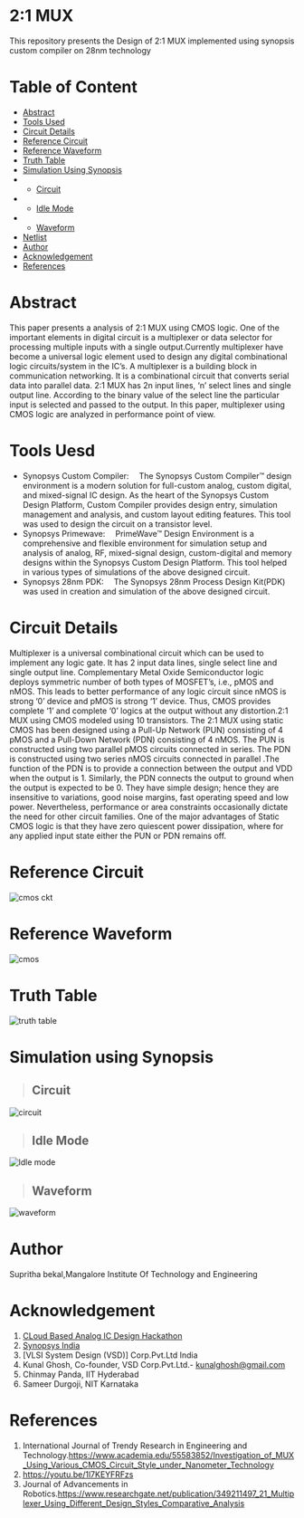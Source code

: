 # 2:1 MUX
This repository presents the Design of 2:1 MUX  implemented using synopsis custom compiler on 28nm technology
# Table of Content
- [Abstract](https://github.com/Bekalsupritha/2-1-MUX/edit/main/README.md#abstract)
- [Tools Used](https://github.com/Bekalsupritha/2-1-MUX/edit/main/README.md#tools-uesd)
- [Circuit Details](https://github.com/Bekalsupritha/2-1-MUX/edit/main/README.md#circuit-details)
- [Reference Circuit](https://github.com/Bekalsupritha/2-1-MUX/edit/main/README.md#reference-circuit)
- [Reference Waveform](https://github.com/Bekalsupritha/2-1-MUX/edit/main/README.md#reference-waveform)
- [Truth Table](https://github.com/Bekalsupritha/2-1-MUX/edit/main/README.md#truth-table)
- [Simulation Using Synopsis](https://github.com/Bekalsupritha/2-1-MUX/edit/main/README.md#simulation-using-synopsis)
- - [Circuit](https://github.com/Bekalsupritha/2-1-MUX/edit/main/README.md#circuit)
- - [Idle Mode](https://github.com/Bekalsupritha/2-1-MUX/edit/main/README.md#idle-mode)
- - [Waveform](https://github.com/Bekalsupritha/2-1-MUX/edit/main/README.md#waveform)
- [Netlist](https://github.com/Bekalsupritha/2-1-MUX/blob/main/Netlist)
- [Author](https://github.com/Bekalsupritha/2-1-MUX/edit/main/README.md#author)
- [Acknowledgement](https://github.com/Bekalsupritha/2-1-MUX/edit/main/README.md#acknowledgement)
- [References](https://github.com/Bekalsupritha/2-1-MUX/edit/main/README.md#references)
# Abstract
This paper presents a analysis of 2:1 MUX using CMOS logic. One of the important elements in digital circuit is a multiplexer or data selector for processing multiple inputs with a single output.Currently multiplexer have become a universal logic element used to design any digital combinational logic circuits/system in the IC’s. A multiplexer is a building block in communication networking. It is a combinational circuit that converts serial data into parallel data. 2:1 MUX has 2n input lines, ‘n’ select lines and single output line. According to the binary value of the select line the particular input is selected and passed to the output. In this paper, multiplexer using CMOS logic are analyzed in performance point of view.
# Tools Uesd
- Synopsys Custom Compiler:  The Synopsys Custom Compiler™ design environment is a modern solution for full-custom analog, custom digital, and mixed-signal IC design. As the heart of the Synopsys Custom Design Platform, Custom Compiler provides design entry, simulation management and analysis, and custom layout editing features. This tool was used to design the circuit on a transistor level.
- Synopsys Primewave:  PrimeWave™ Design Environment is a comprehensive and flexible environment for simulation setup and analysis of analog, RF, mixed-signal design, custom-digital and memory designs within the Synopsys Custom Design Platform. This tool helped in various types of simulations of the above designed circuit.
- Synopsys 28nm PDK:  The Synopsys 28nm Process Design Kit(PDK) was used in creation and simulation of the above designed circuit.
# Circuit Details
Multiplexer is a universal combinational circuit which can be used to implement any logic gate. It has 2 input data lines, single select line and single output line. Complementary Metal Oxide Semiconductor logic deploys symmetric number of both types of MOSFET’s, i.e., pMOS and nMOS. This leads to better performance of any logic circuit since nMOS is strong ‘0’ device and pMOS is strong ‘1’ device. Thus, CMOS provides complete ‘1’ and complete ‘0’ logics at the output without any distortion.2:1 MUX using CMOS modeled using 10 transistors. The 2:1 MUX using static CMOS has been designed using a Pull-Up Network (PUN) consisting of 4 pMOS and a Pull-Down Network (PDN) consisting of 4 nMOS. The PUN is constructed using two parallel pMOS circuits connected in series. The PDN is constructed using two series nMOS circuits connected in parallel .The function of the PDN is to provide a connection between the output and VDD when the output is 1. Similarly, the PDN connects the output to ground when the output is expected to be 0. They have simple design; hence they are insensitive to variations, good noise margins, fast operating speed and low power. Nevertheless, performance or area constraints occasionally dictate the need for other circuit families. One of the major advantages of Static CMOS logic is that they have zero quiescent power dissipation, where for any applied input state either the PUN or PDN remains off.
# Reference Circuit
![cmos ckt](https://user-images.githubusercontent.com/100553715/156155177-1a7b5055-28e0-4833-aa45-3872a5e2f4d4.jpg)
# Reference Waveform
![cmos](https://user-images.githubusercontent.com/100553715/156155229-0b1d02e7-ce84-4186-bedc-d49f2be2cf39.jpg)
# Truth Table
![truth table](https://user-images.githubusercontent.com/100553715/156176766-ff97507b-155d-47ce-bf14-53dd027bdf69.png)
# Simulation using Synopsis
>## Circuit
![circuit](https://user-images.githubusercontent.com/100553715/156155400-05b3b9c2-2afa-4dca-bd9c-73b25175a6fd.png)
>## Idle Mode
![Idle mode](https://user-images.githubusercontent.com/100553715/156155442-c0880c07-a8d1-4f83-80e2-4b23339e1b7b.png)
>## Waveform
![waveform](https://user-images.githubusercontent.com/100553715/156157091-88f31845-3dac-42a8-ba49-661b917511c3.png)
# Author
Supritha bekal,Mangalore Institute Of Technology and Engineering
# Acknowledgement
1. [CLoud Based Analog IC Design Hackathon](https://www.iith.ac.in/events/2022/02/15/Cloud-Based-Analog-IC-Design-Hackathon/)
2. [Synopsys India](https://www.synopsys.com/)
3. [VLSI System Design (VSD)] Corp.Pvt.Ltd India
4. Kunal Ghosh, Co-founder, VSD Corp.Pvt.Ltd.- [kunalghosh@gmail.com](kunalghosh@gmail.com)
5. Chinmay Panda, IIT Hyderabad
6. Sameer Durgoji, NIT Karnataka
# References
1. International Journal of Trendy Research in Engineering and Technology.https://www.academia.edu/55583852/Investigation_of_MUX_Using_Various_CMOS_Circuit_Style_under_Nanometer_Technology
2. https://youtu.be/1l7KEYFRFzs
3. Journal of Advancements in Robotics.https://www.researchgate.net/publication/349211497_21_Multiplexer_Using_Different_Design_Styles_Comparative_Analysis

